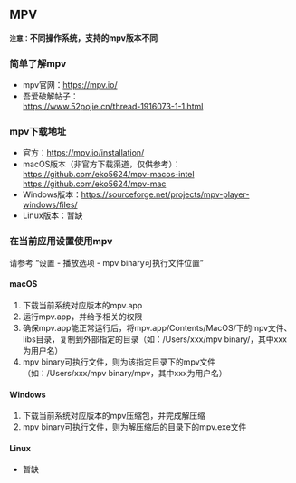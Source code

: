 ## MPV
  
<b>`注意：`不同操作系统，支持的mpv版本不同</b> 
  
### 简单了解mpv  
* mpv官网：https://mpv.io/  
* 吾爱破解帖子：  
https://www.52pojie.cn/thread-1916073-1-1.html

### mpv下载地址  
* 官方：https://mpv.io/installation/
* macOS版本（非官方下载渠道，仅供参考）：   
https://github.com/eko5624/mpv-macos-intel  
https://github.com/eko5624/mpv-mac
* Windows版本：https://sourceforge.net/projects/mpv-player-windows/files/
* Linux版本：暂缺  

### 在当前应用设置使用mpv
请参考 “设置 - 播放选项 - mpv binary可执行文件位置”

#### macOS
1. 下载当前系统对应版本的mpv.app  
2. 运行mpv.app，并给予相关的权限
3. 确保mpv.app能正常运行后，将mpv.app/Contents/MacOS/下的mpv文件、libs目录，复制到外部指定的目录（如：/Users/xxx/mpv binary/，其中xxx为用户名）
4. mpv binary可执行文件，则为该指定目录下的mpv文件（如：/Users/xxx/mpv binary/mpv，其中xxx为用户名）
  
#### Windows
1. 下载当前系统对应版本的mpv压缩包，并完成解压缩
2. mpv binary可执行文件，则为解压缩后的目录下的mpv.exe文件

#### Linux
* 暂缺